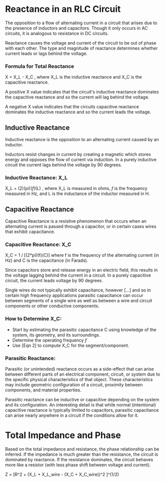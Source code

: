 # Reactance in an RLC Circuit
The opposition to a flow of alternating current in a circuit that arises due to
the presence of inductors and capacitors. Though it only occurs in AC circuits,
it is analogous to resistance in DC circuits.

Reactance causes the voltage and current of the circuit to be out of phase with
each other. The type and magnitude of reactance determines whether current
leads or lags behind the voltage.

### Formula for Total Reactance
X = X_L - X_C , where X_L is the inductive reactance and X_C is the capacitive reactance.

A positive X value indicates that the circuit's inductive reactance dominates
the capacitive reactance and so the current will lag behind the voltage.

A negative X value indicates that the circuits capacitive reactance dominates
the inductive reactance and so the current leads the voltage.


## Inductive Reactance
Inductive reactance is the opposition to an alternating current caused by an
inductor.

Inductors resist changes in current by creating a magnetic which stores energy
and opposes the flow of current via induction. In a purely inductive circuit
the current lags behind the voltage by 90 degrees.

### Inductive Reactance: X_L
X_L = (2)(pi)(*f*)(L) , where X_L is measured in ohms, *f* is the frequency
measured in Hz, and L is the inductance of the inductor measured in H.


## Capacitive Reactance
Capacitive Reactance is a resistive phenomenon that occurs when an alternating current is passed through a capacitor, or in certain cases wires that exhibit capacitance.

### Capacitive Reactance: X_C
X_C = 1 / [(2*pi)(f)(C)] where f is the frequency of the alternating current (in Hz) and C is the capacitance (in Farads).

Since capacitors store and release energy in an electric field, this results in
the voltage lagging behind the current in a circuit. In a purely capacitive
circuit, the current leads voltage by 90 degrees.

Single wires do not typically exhibit capacitance, however [...] and so in certain high frequency applications parasitic capacitance can occur between segments of a single wire as well as between a wire and circuit components or
other conductive components.


### How to Determine X_C:
- Start by estimating the parasitic capacitance C using knowledge of the system, its geometry, and its surroundings.
- Determine the operating frequency *f*
- Use [Eqn 2] to compute X_C for the segment/component.

### Parasitic Reactance:
Parasitic (or unintended) reactance occurs as a side-effect that can arise
between different parts of an electrical component, circuit, or system due to
the specific physical characteristics of that object. These characteristics may
include geometric configuration of a circuit, proximity between components, and material properties.

Parasitic reactance can be inductive or capacitive depending on the system and
its configuration. An interesting detail is that while normal (intentional)
capacitive reactance is typically limited to capacitors, parasitic capacitance
can arise nearly anywhere in a circuit if the conditions allow for it.

# Total Impedance and Phase
Based on the total impedance and resistance, the phase relationship can be
inferred. If the impedance is much greater than the resistance, the circuit is dominated by reactance. If the resistance dominates, the circuit behaves more
like a resistor (with less phase shift between voltage and current).

Z = [R^2 + (X_L + X_L_wire - (X_C + X_C_wire))^2 ]^(1/2)

##
